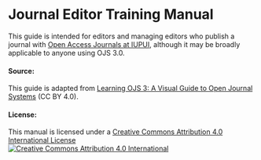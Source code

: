 # Journal Editor Training Manual
This guide is intended for editors and managing editors who publish a journal with [Open Access Journals at IUPUI](https://journals.iupui.edu), although it may be broadly applicable to anyone using OJS 3.0.

#### Source:
This guide is adapted from [Learning OJS 3: A Visual Guide to Open Journal Systems](https://www.gitbook.com/book/pkp/ojs3/details) (CC BY 4.0).

#### License:
This manual is licensed under a [Creative Commons Attribution 4.0 International License](https://creativecommons.org/licenses/by/4.0)  
[![](https://i.creativecommons.org/l/by/4.0/88x31.png "Creative Commons Attribution 4.0 International")](http://creativecommons.org/licenses/by/4.0/)